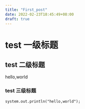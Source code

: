 ```yaml
---
title: "First_post"
date: 2022-02-23T18:45:49+08:00
draft: true
---
```

# test 一级标题

## test 二级标题
hello,world

### test 三级标题
```
system.out.println("hello,world");
```

